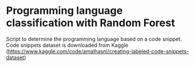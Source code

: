 # Programming language classification with Random Forest
 Script to determine the programming language based on a code snippet. Code snippets dataset is downloaded from Kaggle (https://www.kaggle.com/code/amalhasni/creating-labeled-code-snippets-dataset)
